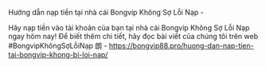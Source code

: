 Hướng dẫn nạp tiền tại nhà cái Bongvip Không Sợ Lỗi Nạp - 

Hãy nạp tiền vào tài khoản của bạn tại nhà cái Bongvip Không Sợ Lỗi Nạp ngay hôm nay! Để biết thêm chi tiết, hãy đọc bài viết của chúng tôi trên web #BongvipKhôngSợLỗiNạp 朗 - https://bongvip88.pro/huong-dan-nap-tien-tai-bongvip-khong-bi-loi-nap/
